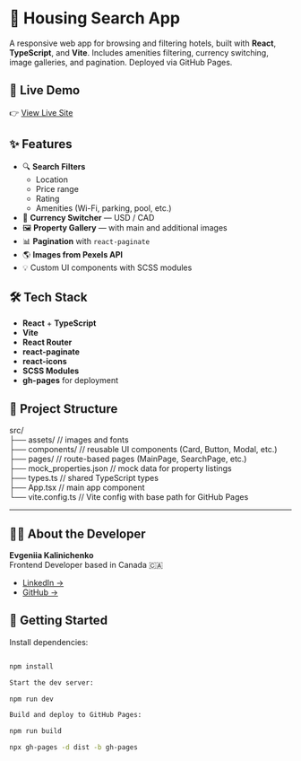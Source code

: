 # 🏨 Housing Search App

A responsive web app for browsing and filtering hotels, built with **React**, **TypeScript**, and **Vite**. Includes amenities filtering, currency switching, image galleries, and pagination. Deployed via GitHub Pages.

## 🔗 Live Demo

👉 [View Live Site](https://EvgeniyaKalinichenko.github.io/housing_search_project/)

## ✨ Features

- 🔍 **Search Filters**
  - Location
  - Price range
  - Rating
  - Amenities (Wi-Fi, parking, pool, etc.)
- 💱 **Currency Switcher** — USD / CAD
- 🖼️ **Property Gallery** — with main and additional images
- 📊 **Pagination** with `react-paginate`
- 🌎 **Images from Pexels API**
- 💡 Custom UI components with SCSS modules

## 🛠️ Tech Stack

- **React** + **TypeScript**
- **Vite**
- **React Router**
- **react-paginate**
- **react-icons**
- **SCSS Modules**
- **gh-pages** for deployment

## 📁 Project Structure


src/ <br> ├── assets/ // images and fonts <br> ├── components/ // reusable UI components (Card, Button, Modal, etc.) <br> ├── pages/ // route-based pages (MainPage, SearchPage, etc.) <br> ├── mock_properties.json // mock data for property listings <br> ├── types.ts // shared TypeScript types <br> ├── App.tsx // main app component <br> └── vite.config.ts // Vite config with base path for GitHub Pages

---

## 🙋‍♀️ About the Developer

**Evgeniia Kalinichenko**  
Frontend Developer based in Canada 🇨🇦

- [LinkedIn →](https://www.linkedin.com/in/evgeniia-kalinichenko)  
- [GitHub →](https://github.com/EvgeniyaKalinichenko)


## 🚀 Getting Started

Install dependencies:

```bash

npm install

Start the dev server:

npm run dev

Build and deploy to GitHub Pages:

npm run build

npx gh-pages -d dist -b gh-pages

